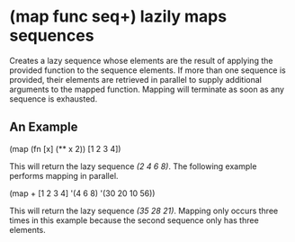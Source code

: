 # (map func seq+) lazily maps sequences
Creates a lazy sequence whose elements are the result of applying the provided function to the sequence elements. If more than one sequence is provided, their elements are retrieved in parallel to supply additional arguments to the mapped function. Mapping will terminate as soon as any sequence is exhausted.

## An Example

  (map (fn [x] (** x 2)) [1 2 3 4])

This will return the lazy sequence _(2 4 6 8)_. The following example performs mapping in parallel.

  (map + [1 2 3 4] '(4 6 8) '(30 20 10 56))

This will return the lazy sequence _(35 28 21)_. Mapping only occurs three times in this example because the second sequence only has three elements.
